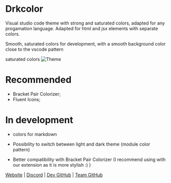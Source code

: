# Drkcolor

 Visual studio code theme with strong and saturated colors, adapted for any progamation language.
 Adapted for html and jsx elements with separate colors.

Smooth, saturated colors for development, with a smooth background color close to the vscode pattern



saturated colors
![Theme](https://media.discordapp.net/attachments/754023612956278935/875414405871968366/unknown.png "Color")




# Recommended
- Bracket Pair Colorizer;
- Fluent Icons;


 # In development

 - colors for markdown
 - Possibility to switch between light and dark theme (module color pattern)

 - Better compatibility with Bracket Pair Colorizer (I recommend using with our extension as it is more stylish :) )

[Website](https://drkryz.xyz) | [Discord](https://discord.gg/invite/kmAuPQ6qNE) | [Dev GitHub](https://github.com/drpidman) | [Team GitHub](https://github.com/Drkryz)